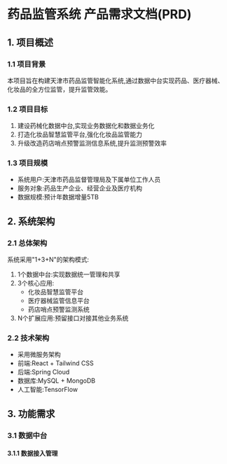 # 药品监管系统 产品需求文档(PRD)

## 1. 项目概述

### 1.1 项目背景
本项目旨在构建天津市药品监管智能化系统,通过数据中台实现药品、医疗器械、化妆品的全方位监管，提升监管效能。

### 1.2 项目目标
1. 建设药械化数据中台,实现业务数据化和数据业务化
2. 打造化妆品智慧监管平台,强化化妆品监管能力 
3. 升级改造药店哨点预警监测信息系统,提升监测预警效率

### 1.3 项目规模
- 系统用户:天津市药品监督管理局及下属单位工作人员
- 服务对象:药品生产企业、经营企业及医疗机构
- 数据规模:预计年数据增量5TB

## 2. 系统架构

### 2.1 总体架构
系统采用"1+3+N"的架构模式:
1. 1个数据中台:实现数据统一管理和共享
2. 3个核心应用:
   - 化妆品智慧监管平台
   - 医疗器械监管信息平台
   - 药店哨点预警监测系统
3. N个扩展应用:预留接口对接其他业务系统

### 2.2 技术架构
- 采用微服务架构
- 前端:React + Tailwind CSS 
- 后端:Spring Cloud
- 数据库:MySQL + MongoDB
- 人工智能:TensorFlow

## 3. 功能需求

### 3.1 数据中台

#### 3.1.1 数据接入管理